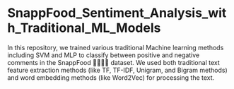 # SnappFood_Sentiment_Analysis_with_Traditional_ML_Models
In this repository, we trained various traditional Machine learning methods including SVM and MLP to classify between positive and negative comments in the SnappFood 🍕🍔🍟🌭 dataset. We used both traditional text feature extraction methods (like TF, TF-IDF, Unigram, and Bigram methods) and word embedding methods (like Word2Vec) for processing the text.
